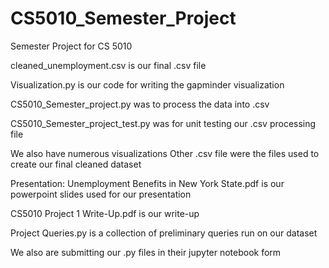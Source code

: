 # CS5010_Semester_Project
Semester Project for CS 5010

cleaned_unemployment.csv is our final .csv file

Visualization.py is our code for writing the gapminder visualization

CS5010_Semester_project.py was to process the data into  .csv

CS5010_Semester_project_test.py was for unit testing our .csv processing file

We also have numerous visualizations
Other .csv file were the files used to create our final cleaned dataset

Presentation: Unemployment Benefits in New York State.pdf is our powerpoint slides used for our presentation

CS5010 Project 1 Write-Up.pdf is our write-up

Project Queries.py is a collection of preliminary queries run on our dataset

We also are submitting our .py files in their jupyter notebook form

